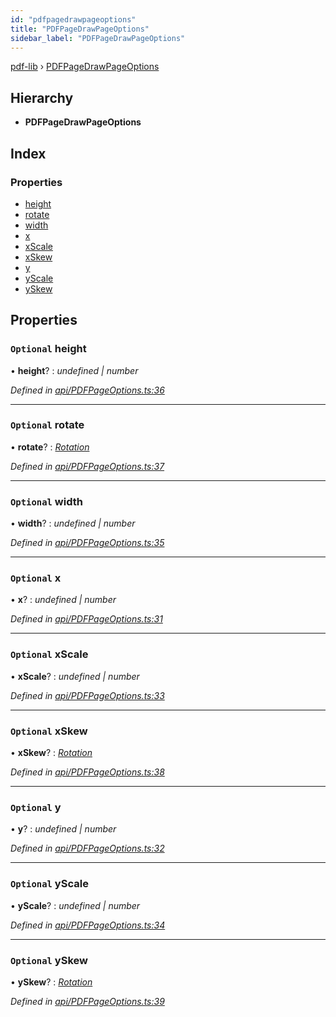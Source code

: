 ```yaml
---
id: "pdfpagedrawpageoptions"
title: "PDFPageDrawPageOptions"
sidebar_label: "PDFPageDrawPageOptions"
---
```


[pdf-lib](../index.md) › [PDFPageDrawPageOptions](pdfpagedrawpageoptions.md)

## Hierarchy

* **PDFPageDrawPageOptions**

## Index

### Properties

* [height](pdfpagedrawpageoptions.md#optional-height)
* [rotate](pdfpagedrawpageoptions.md#optional-rotate)
* [width](pdfpagedrawpageoptions.md#optional-width)
* [x](pdfpagedrawpageoptions.md#optional-x)
* [xScale](pdfpagedrawpageoptions.md#optional-xscale)
* [xSkew](pdfpagedrawpageoptions.md#optional-xskew)
* [y](pdfpagedrawpageoptions.md#optional-y)
* [yScale](pdfpagedrawpageoptions.md#optional-yscale)
* [ySkew](pdfpagedrawpageoptions.md#optional-yskew)

## Properties

### `Optional` height

• **height**? : *undefined | number*

*Defined in [api/PDFPageOptions.ts:36](https://github.com/Hopding/pdf-lib/blob/c47aae6/src/api/PDFPageOptions.ts#L36)*

___

### `Optional` rotate

• **rotate**? : *[Rotation](../index.md#rotation)*

*Defined in [api/PDFPageOptions.ts:37](https://github.com/Hopding/pdf-lib/blob/c47aae6/src/api/PDFPageOptions.ts#L37)*

___

### `Optional` width

• **width**? : *undefined | number*

*Defined in [api/PDFPageOptions.ts:35](https://github.com/Hopding/pdf-lib/blob/c47aae6/src/api/PDFPageOptions.ts#L35)*

___

### `Optional` x

• **x**? : *undefined | number*

*Defined in [api/PDFPageOptions.ts:31](https://github.com/Hopding/pdf-lib/blob/c47aae6/src/api/PDFPageOptions.ts#L31)*

___

### `Optional` xScale

• **xScale**? : *undefined | number*

*Defined in [api/PDFPageOptions.ts:33](https://github.com/Hopding/pdf-lib/blob/c47aae6/src/api/PDFPageOptions.ts#L33)*

___

### `Optional` xSkew

• **xSkew**? : *[Rotation](../index.md#rotation)*

*Defined in [api/PDFPageOptions.ts:38](https://github.com/Hopding/pdf-lib/blob/c47aae6/src/api/PDFPageOptions.ts#L38)*

___

### `Optional` y

• **y**? : *undefined | number*

*Defined in [api/PDFPageOptions.ts:32](https://github.com/Hopding/pdf-lib/blob/c47aae6/src/api/PDFPageOptions.ts#L32)*

___

### `Optional` yScale

• **yScale**? : *undefined | number*

*Defined in [api/PDFPageOptions.ts:34](https://github.com/Hopding/pdf-lib/blob/c47aae6/src/api/PDFPageOptions.ts#L34)*

___

### `Optional` ySkew

• **ySkew**? : *[Rotation](../index.md#rotation)*

*Defined in [api/PDFPageOptions.ts:39](https://github.com/Hopding/pdf-lib/blob/c47aae6/src/api/PDFPageOptions.ts#L39)*
